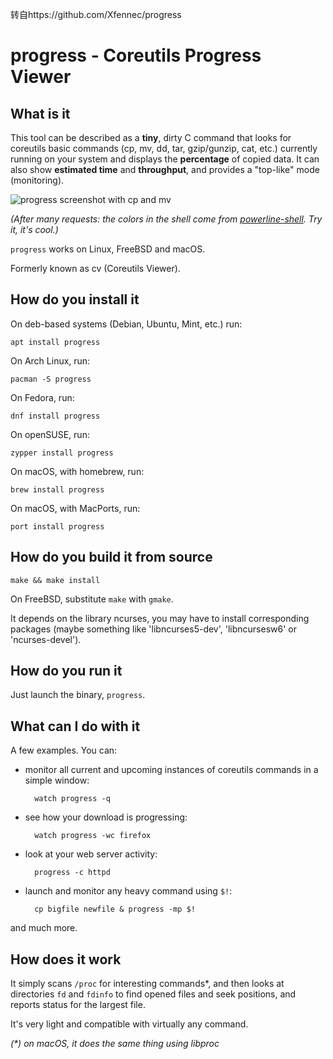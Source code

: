 转自https://github.com/Xfennec/progress


progress - Coreutils Progress Viewer
=====================

What is it
----------

This tool can be described as a **tiny**, dirty C command
that looks for coreutils basic commands (cp, mv, dd, tar, gzip/gunzip,
cat, etc.) currently running on your system and displays the
**percentage** of copied data. It can also show **estimated time** and **throughput**,
and provides a "top-like" mode (monitoring).

![progress screenshot with cp and mv](https://raw.github.com/Xfennec/progress/master/capture.png)

_(After many requests: the colors in the shell come from [powerline-shell](https://github.com/milkbikis/powerline-shell). Try it, it's cool.)_

`progress` works on Linux, FreeBSD and macOS.

Formerly known as cv (Coreutils Viewer).

How do you install it
---------------------

On deb-based systems (Debian, Ubuntu, Mint, etc.) run:

    apt install progress

On Arch Linux, run:

    pacman -S progress

On Fedora, run:

    dnf install progress

On openSUSE, run:

    zypper install progress

On macOS, with homebrew, run:

    brew install progress

On macOS, with MacPorts, run:

    port install progress

How do you build it from source
-------------------------------

    make && make install

On FreeBSD, substitute `make` with `gmake`.

It depends on the library ncurses, you may have to install corresponding packages (maybe something like 'libncurses5-dev', 'libncursesw6' or 'ncurses-devel').

How do you run it
-----------------

Just launch the binary, `progress`.

What can I do with it
---------------------

A few examples. You can:

* monitor all current and upcoming instances of coreutils commands in
  a simple window:

        watch progress -q

* see how your download is progressing:

        watch progress -wc firefox

* look at your web server activity:

        progress -c httpd

* launch and monitor any heavy command using `$!`:

        cp bigfile newfile & progress -mp $!

and much more.

How does it work
----------------

It simply scans `/proc` for interesting commands*, and then looks at
directories `fd` and `fdinfo` to find opened files and seek positions,
and reports status for the largest file.

It's very light and compatible with virtually any command.

<em>(*) on macOS, it does the same thing using libproc</em>
